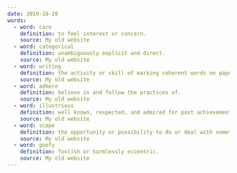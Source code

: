 ```yaml
---
date: 2019-10-28
words:
  - word: care
    definition: to feel interest or concern.
    source: My old website
  - word: categorical
    definition: unambiguously explicit and direct.
    source: My old website
  - word: writing
    definition: the activity or skill of marking coherent words on paper and composing text.
    source: My old website
  - word: adhere
    definition: believe in and follow the practices of.
    source: My old website
  - word: illustrious
    definition: well known, respected, and admired for past achievements.
    source: My old website
  - word: scope
    definition: the opportunity or possibility to do or deal with something.
    source: My old website
  - word: goofy
    definition: foolish or harmlessly eccentric.
    source: My old website
---
```

